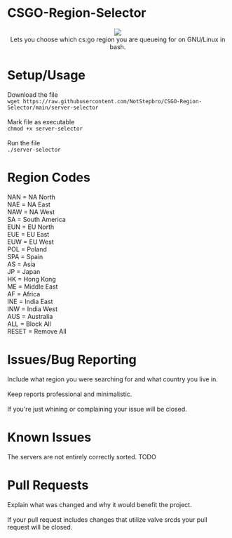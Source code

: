 # CSGO-Region-Selector
<p align="center">
  <img src="https://i.imgur.com/VRbqkIC.png"><br/>
  Lets you choose which cs:go region you are queueing for on GNU/Linux in bash.
</p>

# Setup/Usage
Download the file</br>
`wget https://raw.githubusercontent.com/NotStepbro/CSGO-Region-Selector/main/server-selector`<br/>
 <br>
Mark file as executable
 </br>
`chmod +x server-selector`</br>
 </br>
Run the file</br>
`./server-selector`</br>

# Region Codes
NAN = NA North<br/>
NAE = NA East<br/>
NAW = NA West<br/>
SA = South America<br/>
EUN = EU North<br/>
EUE = EU East<br/>
EUW = EU West<br/>
POL = Poland<br/>
SPA = Spain<br/>
AS = Asia<br/>
JP = Japan<br/>
HK = Hong Kong<br/>
ME = Middle East<br/>
AF = Africa<br/>
INE = India East<br/>
INW = India West<br/>
AUS = Australia<br/>
ALL = Block All<br/>
RESET = Remove All<br/>

# Issues/Bug Reporting
Include what region you were searching for and what country you live in.</br>
 </br>
Keep reports professional and minimalistic.</br>
 </br>
If you're just whining or complaining your issue will be closed.


# Known Issues
The servers are not entirely correctly sorted. TODO

# Pull Requests
Explain what was changed and why it would benefit the project.</br>
 </br>
If your pull request includes changes that utilize valve srcds your pull request will be closed.
